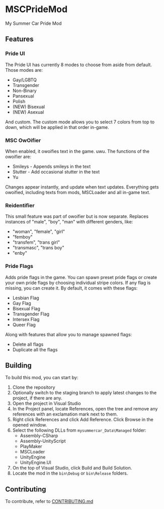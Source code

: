 # MSCPrideMod

My Summer Car Pride Mod

## Features

### Pride UI

The Pride UI has currently 8 modes to choose from aside from default.
Those modes are:

- Gay/LGBTQ
- Transgender
- Non-Binary
- Pansexual
- Polish
- (NEW) Bisexual
- (NEW) Asexual

And custom. The custom mode allows you to select 7 colors from top to down, which will be applied in that order in-game.

### MSC OwOifier

When enabled, it owoifies text in the game. uwu.
The functions of the owoifier are:

- Smileys - Appends smileys in the text
- Stutter - Add occasional stutter in the text
- Yu

Changes appear instantly, and update when text updates. Everything gets owoified, including texts from mods, MSCLoader and all in-game text.

### Reidentifier

This small feature was part of owoifier but is now separate. Replaces instances of "male", "boy", "man" with different genders, like:

- "woman", "female", "girl"
- "femboy"
- "transfem", "trans girl"
- "transmasc", "trans boy"
- "enby"

### Pride Flags

Adds pride flags in the game. You can spawn preset pride flags or create your own pride flags by choosing individual stripe colors. If any flag is missing, you can create it.
By default, it comes with these flags:

- Lesbian Flag
- Gay Flag
- Bisexual Flag
- Transgender Flag
- Intersex Flag
- Queer Flag

Along with features that allow you to manage spawned flags:

- Delete all flags
- Duplicate all the flags

## Building

To build this mod, you can start by:

1. Clone the repository
2. Optionally switch to the staging branch to apply latest changes to the project, if there are any.
3. Open the project in Visual Studio
4. In the Project panel, locate References, open the tree and remove any references with an exclamation mark next to them.
5. Right click References and click Add Reference. Click Browse in the opened window.
6. Select the following DLLs from `mysummercar_Data\Managed` folder:
    - Assembly-CSharp
    - Assembly-UnityScript
    - PlayMaker
    - MSCLoader
    - UnityEngine
    - UnityEngine.UI
7. On the top of Visual Studio, click Build and Build Solution.
8. Locate the mod in the `bin\Debug` or `bin\Release` folders.

## Contributing

To contribute, refer to [CONTRIBUTING.md](CONTRIBUTING.md)